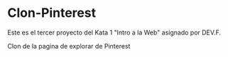 # Clon-Pinterest
Este es el tercer proyecto del Kata 1 "Intro a la Web" asignado por DEV.F.

Clon de la pagina de explorar de Pinterest

